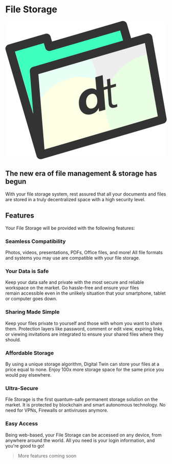 # File Storage

![](img/dt_file_storage.png ":size=700x")

## The new era of file management & storage has begun 

With your file storage system, rest assured that all your documents and files are stored in a truly decentralized space with a high security level. 

## Features 

Your File Storage will be provided with the following features:

### Seamless Compatibility 

Photos, videos, presentations, PDFs, Office files, and more! All file formats and systems you may use are compatible with your file storage. 

### Your Data is Safe

Keep your data safe and private with the most secure and reliable workspace on the market. Go hassle-free and ensure your files remain accessible even in the unlikely situation that your smartphone, tablet or computer goes down.

### Sharing Made Simple 

Keep your files private to yourself and those with whom you want to share them. Protection layers like password, comment or edit view, expiring links, or viewing invitations are integrated to ensure your shared files where they should. 

### Affordable Storage

By using a unique storage algorithm, Digital Twin can store your files at a price equal to none. Enjoy 100x more storage space for the same price you would pay elsewhere.

### Ultra-Secure

File Storage is the first quantum-safe permanent storage solution on the market. It is protected by blockchain and smart autonomous technology. No need for VPNs, Firewalls or antiviruses anymore. 

### Easy Access

Being web-based, your File Storage can be accessed on any device, from anywhere around the world. All you need is your login information, and you're good to go!


> More features coming soon